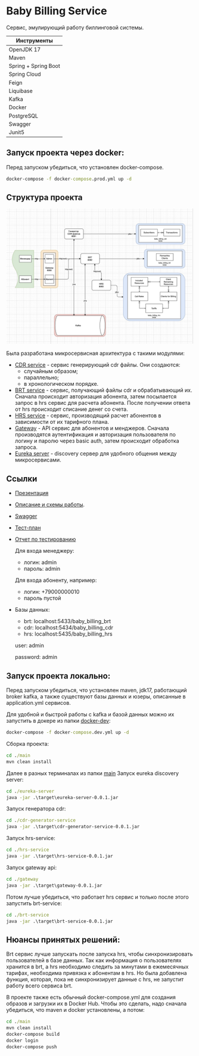 # Baby Billing Service

Сервис, эмулирующий работу биллинговой системы.

| Инструменты |
| ------ |
| OpenJDK 17 |
| Maven |
| Spring + Spring Boot |
| Spring Cloud |
| Feign |
| Liquibase |
| Kafka |
| Docker |
| PostgreSQL |
| Swagger |
| Junit5 |

## Запуск проекта через docker:
Перед запуском убедиться, что установлен docker-compose.

```cmd
docker-compose -f docker-compose.prod.yml up -d
```

## Структура проекта

![architecture](./images/architecture.jpg)

Была разработана микросервисная архитектура с такими модулями:
- [CDR service](./main/cdr-generator-service) - сервис генерирующий cdr файлы. Они создаются:
  - случайным образом;
  - параллельно;
  - в хронологическом порядке.
- [BRT service](./main/brt-service) - сервис, получающий файлы cdr и обрабатывающий их. Сначала происходит авторизация абонента, затем посылается запрос в hrs сервис для расчета абонента. После получении ответа от hrs происходит списание денег со счета.
- [HRS service](./main/hrs-service) - сервис, производящий расчет абонентов в зависимости от их тарифного плана.
- [Gateway](./main/gateway) - API сервис для абонентов и менджеров. Сначала производятся аутентификация и авторизация пользователя по логину и паролю через basic auth, затем происходит обработка запроса.
- [Eureka server](./main/eureka-server) - discovery сервер для удобного общения между микросервисами.

## Ссылки

- [Презентация](https://docs.google.com/presentation/d/1JDAMButGdhOddntR-gk3Lp8oG1QH8wtAppYIHtdBuk0/edit?usp=sharing)

- [Описание и схемы работы](https://docs.google.com/document/d/1y5WzJZcpKMCYVbWdlhkGHp-PvMB6De8SrtQ2FCxkeio/edit#heading=h.xwdzw0l1f221).

- [Swagger](http://localhost:8080/swagger-ui/index.html)

- [Тест-план](https://docs.google.com/document/d/10_4xf1Bk2PrUTof9l3HXOfeX7tGJ-P8MTxtWmvgV_e0/edit?usp=sharing)

- [Отчет по тестированию](https://docs.google.com/document/d/1cuTb9BIMtL9SvBQ4PKpHP1oQkwaLvPYPQPUyZ5Chs1w/edit?usp=sharing)
  
  Для входа менеджеру:
   - логин: admin 
   - пароль: admin
  
  Для входа абоненту, например:
   - логин: +79000000010
   - пароль пустой

- Базы данных: 
  - brt: localhost:5433/baby_billing_brt
  - cdr: localhost:5434/baby_billing_cdr
  - hrs: localhost:5435/baby_billing_hrs
  
  user: admin
  
  password: admin


## Запуск проекта локально:
Перед запуском убедиться, что установлен maven, jdk17, работающий broker kafka, а также существуют базы данных и юзеры, описанные в application.yml сервисов.

Для удобной и быстрой работы с kafka и базой данных можно их запустить в докере из папки [docker-dev](./docker-dev):
```cmd
docker-compose -f docker-compose.dev.yml up -d
```

Сборка проекта:
```cmd
cd ./main
mvn clean install
```

Далее в разных терминалах из папки [main](./main/)
Запуск eureka discovery server:
```cmd
cd ./eureka-server
java -jar .\target\eureka-server-0.0.1.jar
```

Запуск генератора cdr:
```cmd
cd ./cdr-generator-service
java -jar .\target\cdr-generator-service-0.0.1.jar
```

Запуск hrs-service:
```cmd
cd ./hrs-service
java -jar .\target\hrs-service-0.0.1.jar
```

Запуск gateway api:
```cmd
cd ./gateway
java -jar .\target\gateway-0.0.1.jar
```

Потом лучше убедиться, что работает hrs сервис и только после этого запустить brt-service:
```cmd
cd ./brt-service
java -jar .\target\brt-service-0.0.1.jar
```

## Нюансы принятых решений:

Brt сервис лучше запускать после запуска hrs, чтобы синхронизировать пользователей в базе данных. Так как информация о пользователях хранится в brt, а hrs необходимо следить за минутами в ежемесячных тарифах, необходима привязка к абонентам в hrs. Но была добавлена функция, которая, пока не синхронизирует данные с hrs, не запустит работу всего сервиса brt.

В проекте также есть обычный docker-compose.yml для создания образов и загрузки их в Docker Hub.
Чтобы это сделать, надо сначала убедиться, что maven и docker установлены, а потом:
```cmd
cd ./main
mvn clean install
docker-compose build
docker login
docker-compose push
```
